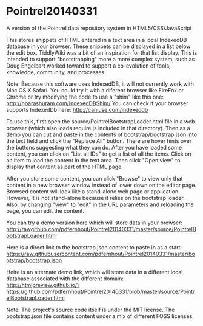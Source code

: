 Pointrel20140331
================

A version of the Pointrel data repository system in HTML5/CSS/JavaScript

This stores snippets of HTML entered in a text area in a local IndexedDB database in your browser. These snippets can be displayed in a list below the edit box. TiddlyWiki was a bit of an inspiration for that list display. This is intended to support "bootstrapping" more a more complex system, such as Doug Engelbart worked toward to support a co-evolution of tools, knowledge, community, and processes.

Note: Because this software uses IndexedDB, it will not currently work with Mac OS X Safari. You could try it with a diferent browser like FireFox or Chrome or try modifying the code to use a "shim" like this one: http://nparashuram.com/IndexedDBShim/
You can check if your browser supports IndexedDb here: http://caniuse.com/indexeddb

To use this, first open the source/PointrelBootstrapLoader.html file in a web browser (which also loads require.js included in that directory). Then as a demo you can cut and paste in the contents of bootstrap/bootstrap.json into the text field and click the "Replace All" button. There are hover hints over the buttons suggesting what they can do. After you have loaded some content, you can click on "List all IDs" to get a list of all the items. Click on an item to load the content in the text area. Then click "Open view" to display that content as part of the HTML page.

After you store some content, you can click "Browse" to view only that content
in a new browser window instead of lower down on the editor page.
Browsed content will look like a stand-alone web page or application.
However, it is not stand-alone because it relies on the bootstrap loader.
Also, by changing "view" to "edit" in the URL parameters and reloading the page,
you can edit the content.

You can try a demo version here which will store data in your browser:
http://rawgithub.com/pdfernhout/Pointrel20140331/master/source/PointrelBootstrapLoader.html

Here is a direct link to the bootstrap.json content to paste in as a start:
https://raw.githubusercontent.com/pdfernhout/Pointrel20140331/master/bootstrap/bootstrap.json

Heire is an alternate demo link, which will store data in a different local database associated with the different domain:
http://htmlpreview.github.io/?https://github.com/pdfernhout/Pointrel20140331/blob/master/source/PointrelBootstrapLoader.html

Note:
The project's source code itself is under the MIT license.
The bootstrap.json file contains content under a mix of different FOSS licenses.
